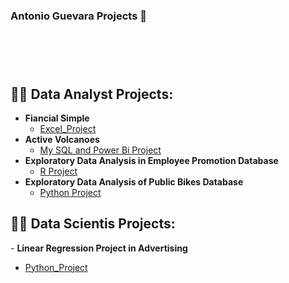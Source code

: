 ### Antonio Guevara Projects 👋
<h1> <br/><a href="https://github.com/antomagu"></a>

<h2>👨‍💻 Data Analyst Projects:</h2>  

- <b>Fiancial Simple</b>
  - [Excel_Project](https://github.com/antomagu/Excel_Analysis/tree/main)
- <b>Active Volcanoes</b>
  - [My SQL and Power Bi Project](https://github.com/antomagu/ActiveVolcanoes)
 - <b>Exploratory Data Analysis in Employee Promotion Database </b>
   -  [R Project](https://github.com/antomagu/RProject/tree/main)
- <b>Exploratory Data Analysis of Public Bikes Database</b> 
  - [Python Project](https://github.com/antomagu/bikes/blob/main/README.md)



<h2>👨‍💻 Data Scientis Projects:</h2>  
- <b>Linear Regression Project in Advertising </b>

  - [Python_Project](https://github.com/antomagu/Advertising/tree/main)
  
  
<!--
